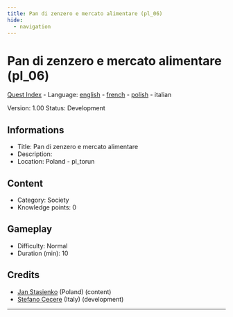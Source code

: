```yaml
---
title: Pan di zenzero e mercato alimentare (pl_06)
hide:
  - navigation
---
```


# Pan di zenzero e mercato alimentare (pl_06)
[Quest Index](./index.it.md) - Language: [english](./pl_06.md) - [french](./pl_06.fr.md) - [polish](./pl_06.pl.md) - italian

Version: 1.00
Status: Development

## Informations

- Title: Pan di zenzero e mercato alimentare
- Description: 
- Location: Poland - pl_torun
## Content
- Category: Society
- Knowledge points: 0
## Gameplay
- Difficulty: Normal
- Duration (min): 10
## Credits
- [Jan Stasienko](mailto:jan.stasienko@dsw.edu.pl) (Poland) (content)
- [Stefano Cecere](https://stefanocecere.com) (Italy) (development)

---

